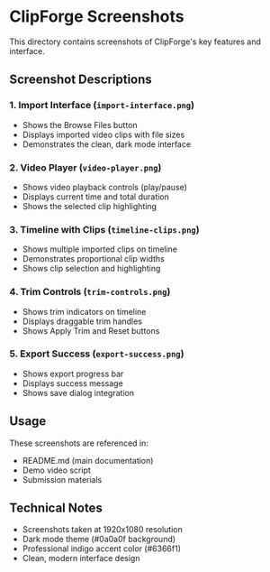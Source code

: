 # ClipForge Screenshots

This directory contains screenshots of ClipForge's key features and interface.

## Screenshot Descriptions

### 1. Import Interface (`import-interface.png`)
- Shows the Browse Files button
- Displays imported video clips with file sizes
- Demonstrates the clean, dark mode interface

### 2. Video Player (`video-player.png`)
- Shows video playback controls (play/pause)
- Displays current time and total duration
- Shows the selected clip highlighting

### 3. Timeline with Clips (`timeline-clips.png`)
- Shows multiple imported clips on timeline
- Demonstrates proportional clip widths
- Shows clip selection and highlighting

### 4. Trim Controls (`trim-controls.png`)
- Shows trim indicators on timeline
- Displays draggable trim handles
- Shows Apply Trim and Reset buttons

### 5. Export Success (`export-success.png`)
- Shows export progress bar
- Displays success message
- Shows save dialog integration

## Usage

These screenshots are referenced in:
- README.md (main documentation)
- Demo video script
- Submission materials

## Technical Notes

- Screenshots taken at 1920x1080 resolution
- Dark mode theme (#0a0a0f background)
- Professional indigo accent color (#6366f1)
- Clean, modern interface design
